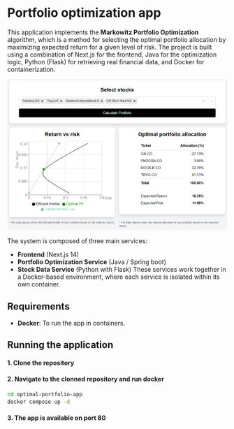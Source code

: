 # Portfolio optimization app

This application implements the **Markowitz Portfolio Optimization** algorithm, which is a method for selecting the optimal portfolio allocation by maximizing expected return for a given level of risk. The project is built using a combination of Next.js for the frontend, Java for the optimization logic, Python (Flask) for retrieving real financial data, and Docker for containerization.

![Main UI](https://github.com/osman-butt/optimal-portfolio-app/blob/main/docs/main_ui.PNG)


The system is composed of three main services:

- **Frontend** (Next.js 14)
- **Portfolio Optimization Service** (Java / Spring boot)
- **Stock Data Service** (Python with Flask)
These services work together in a Docker-based environment, where each service is isolated within its own container.

## Requirements
- **Docker**: To run the app in containers.

## Running the application
#### 1. Clone the repository
#### 2. Navigate to the clonned repository and run docker
```bash
cd optimal-portfolio-app
docker compose up -d
```
#### 3. The app is available on port 80
